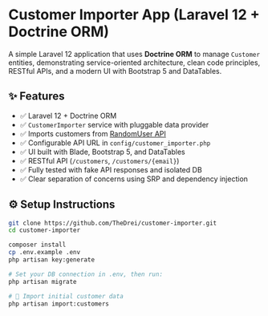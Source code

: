 # Customer Importer App (Laravel 12 + Doctrine ORM)

A simple Laravel 12 application that uses **Doctrine ORM** to manage `Customer` entities, demonstrating service-oriented architecture, clean code principles, RESTful APIs, and a modern UI with Bootstrap 5 and DataTables.

## ✨ Features

- ✅ Laravel 12 + Doctrine ORM
- ✅ `CustomerImporter` service with pluggable data provider
- ✅ Imports customers from [RandomUser API](https://randomuser.me/)
- ✅ Configurable API URL in `config/customer_importer.php`
- ✅ UI built with Blade, Bootstrap 5, and DataTables
- ✅ RESTful API (`/customers`, `/customers/{email}`)
- ✅ Fully tested with fake API responses and isolated DB
- ✅ Clear separation of concerns using SRP and dependency injection

## ⚙️ Setup Instructions

```bash
git clone https://github.com/TheDrei/customer-importer.git
cd customer-importer

composer install
cp .env.example .env
php artisan key:generate

# Set your DB connection in .env, then run:
php artisan migrate

# 🔄 Import initial customer data
php artisan import:customers
